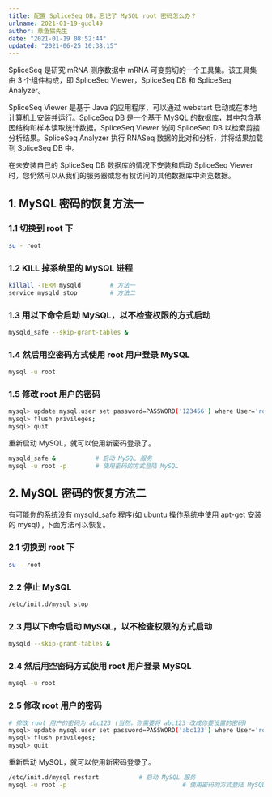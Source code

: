 ```yaml
---
title: 配置 SpliceSeq DB，忘记了 MySQL root 密码怎么办？
urlname: 2021-01-19-guol49
author: 章鱼猫先生
date: "2021-01-19 08:52:44"
updated: "2021-06-25 10:38:15"
---
```


SpliceSeq 是研究 mRNA 测序数据中 mRNA 可变剪切的一个工具集。该工具集由 3 个组件构成，即 SpliceSeq Viewer，SpliceSeq DB 和 SpliceSeq Analyzer。

SpliceSeq Viewer 是基于 Java 的应用程序，可以通过 webstart 启动或在本地计算机上安装并运行。SpliceSeq DB 是一个基于 MySQL 的数据库，其中包含基因结构和样本读取统计数据。SpliceSeq Viewer 访问 SpliceSeq DB 以检索剪接分析结果。SpliceSeq Analyzer 执行 RNASeq 数据的比对和分析，并将结果加载到 SpliceSeq DB 中。

在未安装自己的 SpliceSeq DB 数据库的情况下安装和启动 SpliceSeq Viewer 时，您仍然可以从我们的服务器或您有权访问的其他数据库中浏览数据。

## 1. MySQL 密码的恢复方法一

### 1.1 切换到 root 下

```bash
su - root
```

### 1.2 KILL 掉系统里的 MySQL 进程

```bash
killall -TERM mysqld 		# 方法一
service mysqld stop			# 方法二
```

### 1.3 用以下命令启动 MySQL，以不检查权限的方式启动

```bash
mysqld_safe --skip-grant-tables &
```

### 1.4 然后用空密码方式使用 root 用户登录 MySQL

```bash
mysql -u root
```

### 1.5 修改 root 用户的密码

```bash
mysql> update mysql.user set password=PASSWORD('123456') where User='root';
mysql> flush privileges;
mysql> quit
```

重新启动 MySQL，就可以使用新密码登录了。

```bash
mysqld_safe &  			# 启动 MySQL 服务
mysql -u root -p		# 使用密码的方式登陆 MySQL
```

## 2. MySQL 密码的恢复方法二

有可能你的系统没有 mysqld_safe 程序(如 ubuntu 操作系统中使用 apt-get 安装的 mysql) , 下面方法可以恢复。

### 2.1 切换到 root 下

```bash
su - root
```

### 2.2 停止 MySQL

```bash
/etc/init.d/mysql stop
```

### 2.3 用以下命令启动 MySQL，以不检查权限的方式启动

```bash
mysqld --skip-grant-tables &
```

### 2.4 然后用空密码方式使用 root 用户登录 MySQL

```bash
mysql -u root
```

### 2.5 修改 root 用户的密码

```bash
# 修改 root 用户的密码为 abc123 (当然，你需要将 abc123 改成你要设置的密码)
mysql> update mysql.user set password=PASSWORD('abc123') where User='root';
mysql> flush privileges;
mysql> quit
```

重新启动 MySQL，就可以使用新密码登录了。

```bash
/etc/init.d/mysql restart 			# 启动 MySQL 服务
mysql -u root -p								# 使用密码的方式登陆 MySQL
```
